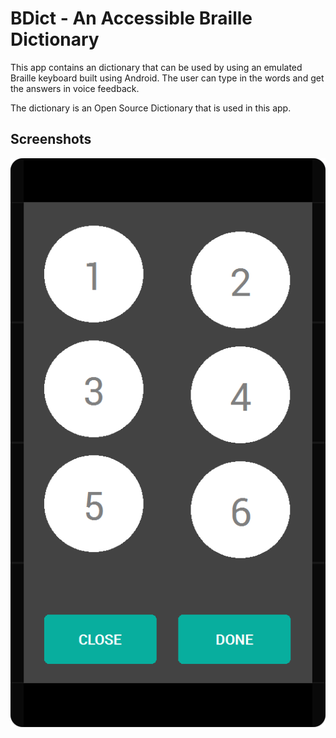 # BDict - An Accessible Braille Dictionary

This app contains an dictionary that can be used by using an emulated Braille keyboard built using Android. The user can type in the words and get the answers in voice feedback.

The dictionary is an Open Source Dictionary that is used in this app.

## Screenshots
![alt text](https://github.com/satishp962/bdict/blob/master/braille_input.png "input")

